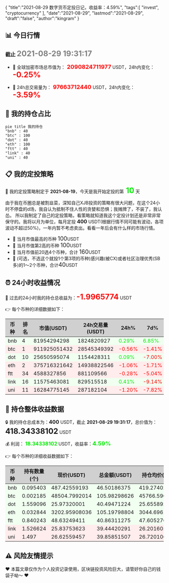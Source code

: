 {
  "title":"2021-08-29 数字货币定投日记，收益率：4.59%",
  "tags":[
    "invest",
    "cryptocurrency"
  ],
  "date":"2021-08-29",
  "lastmod":"2021-08-29",
  "draft":"false",
  "author":"kingram"
}

##  📊 今日行情
### 截止 <font color=grey size=5 >**2021-08-29 19:31:17**</font>
- 🍖 全球加密市场总市值为：<font color=#FF0000 size=4 > **2090824711977**</font> USDT，24h内变化：<font color=#FF0000 size=5 > **-0.25%**</font>

- 🍤 24h总交易量为：<font color=#FF0000 size=4 > **97663712440**</font> USDT，24h内变化：<font color=#FF0000 size=5 > **-3.59%**</font>

## 🎨 我的持仓占比
```mermaid
pie title 我的持仓
"bnb" : 40
"btc" : 100
"dot" : 40
"eth" : 100
"ftt" : 40
"link" : 40
"uni" : 40
```

## 📋 我的定投策略
📎 我的定投策略制定于 **2021-08-19**，今天是我开始定投的第<font color=#00EC00 size=5 > **10**</font> 天

<div>由于我在币圈总是被割韭菜，深知自己XJB投资的策略有很大问题，在这个24小时不停盘的d场，我自认为抵制不住人性的贪婪和恐惧；我摊牌了，不装了，我认怂。
所以我制定了自己的定投策略，看策略就知道我这个定投计划还是非常非常保守的。我将以月为单位，每月定投 <font size=3 ><strong> 400 </strong></font> USDT(根据行情不同可能有波动，各项波动不超过50%)，一年内暂不考虑卖出。看看一年后会有什么样的市场行情。</div>

- 🥇 当月市值最高的币种 <font size=4 >100</font>USDT
- 🥈 当月市值第2高的币种 <font size=4 >100</font>USDT
- 🥉 当月市值前20选4个币种，合计 <font size=4 >160</font>USDT
- 🏅 (可选，不选这个就投1个第3项的币种)感兴趣(被CX)或者社区治理优秀(SB多)的1～2个币种，合计<font size=4 >40</font>USDT

## ⏰ 24小时收益情况
📌 过去的24小时我的持仓总收益为：<font color=#FF0000 size=5 >**-1.9965774**</font> USDT

👉 每个币种的详细数据如下：
<table>
    <thead><tr bgcolor="#d0d0d0" ><th>币种</th><th>排名</th><th>市值(USDT)</th><th>24h交易量(USDT)</th><th>24h%</th><th>7d%</th><th>24h收益</th></tr></thead>
    <tbody>
    <tr>
        <td bgcolor=#F0FFF0>bnb</td>
        <td bgcolor=#F0FFF0>4</td>
        <td bgcolor=#F0FFF0>81954294298</td>
        <td bgcolor=#F0FFF0>1824820927</td>
        <td bgcolor=#F0FFF0><font color=#00EC00>0.29%</font></td>
        <td bgcolor=#F0FFF0><font color=#00EC00>6.85%</font></td>
        <td bgcolor=#F0FFF0><font color=#00EC00 size=3 ><strong>0.13225417</strong></font></td>
    </tr>
    <tr>
        <td bgcolor=#FFECEC>btc</td>
        <td bgcolor=#FFECEC>1</td>
        <td bgcolor=#FFECEC>911925051432</td>
        <td bgcolor=#FFECEC>28545349392</td>
        <td bgcolor=#FFECEC><font color=#FF0000>-0.56%</font></td>
        <td bgcolor=#FFECEC><font color=#FF0000>-1.41%</font></td>
        <td bgcolor=#FFECEC><font color=#FF0000 size=3 ><strong>-0.59796436</strong></font></td>
    </tr>
    <tr>
        <td bgcolor=#F0FFF0>dot</td>
        <td bgcolor=#F0FFF0>10</td>
        <td bgcolor=#F0FFF0>25650595074</td>
        <td bgcolor=#F0FFF0>1154428311</td>
        <td bgcolor=#F0FFF0><font color=#00EC00>0.09%</font></td>
        <td bgcolor=#F0FFF0><font color=#FF0000>-7.00%</font></td>
        <td bgcolor=#F0FFF0><font color=#00EC00 size=3 ><strong>0.03496026</strong></font></td>
    </tr>
    <tr>
        <td bgcolor=#FFECEC>eth</td>
        <td bgcolor=#FFECEC>2</td>
        <td bgcolor=#FFECEC>375716321642</td>
        <td bgcolor=#FFECEC>14938822546</td>
        <td bgcolor=#FFECEC><font color=#FF0000>-1.06%</font></td>
        <td bgcolor=#FFECEC><font color=#FF0000>-1.71%</font></td>
        <td bgcolor=#FFECEC><font color=#FF0000 size=3 ><strong>-1.12789887</strong></font></td>
    </tr>
    <tr>
        <td bgcolor=#FFECEC>ftt</td>
        <td bgcolor=#FFECEC>34</td>
        <td bgcolor=#FFECEC>4588327856</td>
        <td bgcolor=#FFECEC>881109566</td>
        <td bgcolor=#FFECEC><font color=#FF0000>-0.28%</font></td>
        <td bgcolor=#FFECEC><font color=#FF0000>-5.04%</font></td>
        <td bgcolor=#FFECEC><font color=#FF0000 size=3 ><strong>-0.11290896</strong></font></td>
    </tr>
    <tr>
        <td bgcolor=#F0FFF0>link</td>
        <td bgcolor=#F0FFF0>16</td>
        <td bgcolor=#F0FFF0>11575463081</td>
        <td bgcolor=#F0FFF0>829515518</td>
        <td bgcolor=#F0FFF0><font color=#00EC00>0.41%</font></td>
        <td bgcolor=#F0FFF0><font color=#FF0000>-9.14%</font></td>
        <td bgcolor=#F0FFF0><font color=#00EC00 size=3 ><strong>0.16015255</strong></font></td>
    </tr>
    <tr>
        <td bgcolor=#FFECEC>uni</td>
        <td bgcolor=#FFECEC>11</td>
        <td bgcolor=#FFECEC>16284775145</td>
        <td bgcolor=#FFECEC>287182104</td>
        <td bgcolor=#FFECEC><font color=#FF0000>-1.20%</font></td>
        <td bgcolor=#FFECEC><font color=#FF0000>-7.82%</font></td>
        <td bgcolor=#FFECEC><font color=#FF0000 size=3 ><strong>-0.48517219</strong></font></td>
    </tr>
    </tbody>
</table>

## 🎯 持仓整体收益数据

🔒 我的持仓总成本为：<font size=3 >**400**</font> USDT，截止 **2021-08-29 19:31:17**，总价值为：<font  size=5 >**418.34338102**</font> USDT

💰 利润： <font color=#00EC00 size=3 >**18.34338102**</font> USDT，收益率：<font color=#00EC00 size=4 >**4.59%**</font>

👉 每个币种的详细收益数据如下：

<table>
    <thead><tr bgcolor="#d0d0d0" ><th>币种</th><th>持有数量(个)</th><th>现价(USDT)</th><th>总金额(USDT)</th><th>持仓均价(USDT)</th><th>成本(USDT)</th><th>利润(USDT)</th><th>收益率</th></tr></thead>
    <tbody>
    <tr>
        <td bgcolor=#F0FFF0>bnb</td>
        <td bgcolor=#F0FFF0>0.095403</td>
        <td bgcolor=#F0FFF0>487.42559193</td>
        <td bgcolor=#F0FFF0>46.50186375</td>
        <td bgcolor=#F0FFF0>419.27402702</td>
        <td bgcolor=#F0FFF0>40</td>
        <td bgcolor=#F0FFF0>6.50186375</td>
        <td bgcolor=#F0FFF0><font color=#00EC00 size=3 ><strong>16.25%</strong></font></td>
    </tr>
    <tr>
        <td bgcolor=#F0FFF0>btc</td>
        <td bgcolor=#F0FFF0>0.002185</td>
        <td bgcolor=#F0FFF0>48504.7992014</td>
        <td bgcolor=#F0FFF0>105.98298626</td>
        <td bgcolor=#F0FFF0>45766.59038902</td>
        <td bgcolor=#F0FFF0>100</td>
        <td bgcolor=#F0FFF0>5.98298626</td>
        <td bgcolor=#F0FFF0><font color=#00EC00 size=3 ><strong>5.98%</strong></font></td>
    </tr>
    <tr>
        <td bgcolor=#F0FFF0>dot</td>
        <td bgcolor=#F0FFF0>1.559096</td>
        <td bgcolor=#F0FFF0>25.97320001</td>
        <td bgcolor=#F0FFF0>40.49471224</td>
        <td bgcolor=#F0FFF0>25.6558929</td>
        <td bgcolor=#F0FFF0>40</td>
        <td bgcolor=#F0FFF0>0.49471224</td>
        <td bgcolor=#F0FFF0><font color=#00EC00 size=3 ><strong>1.24%</strong></font></td>
    </tr>
    <tr>
        <td bgcolor=#F0FFF0>eth</td>
        <td bgcolor=#F0FFF0>0.032844</td>
        <td bgcolor=#F0FFF0>3202.95908036</td>
        <td bgcolor=#F0FFF0>105.19798804</td>
        <td bgcolor=#F0FFF0>3044.69613933</td>
        <td bgcolor=#F0FFF0>100</td>
        <td bgcolor=#F0FFF0>5.19798804</td>
        <td bgcolor=#F0FFF0><font color=#00EC00 size=3 ><strong>5.20%</strong></font></td>
    </tr>
    <tr>
        <td bgcolor=#F0FFF0>ftt</td>
        <td bgcolor=#F0FFF0>0.840243</td>
        <td bgcolor=#F0FFF0>48.63249411</td>
        <td bgcolor=#F0FFF0>40.86311275</td>
        <td bgcolor=#F0FFF0>47.60527609</td>
        <td bgcolor=#F0FFF0>40</td>
        <td bgcolor=#F0FFF0>0.86311275</td>
        <td bgcolor=#F0FFF0><font color=#00EC00 size=3 ><strong>2.16%</strong></font></td>
    </tr>
    <tr>
        <td bgcolor=#FFECEC>link</td>
        <td bgcolor=#FFECEC>1.526624</td>
        <td bgcolor=#FFECEC>25.83753623</td>
        <td bgcolor=#FFECEC>39.44420291</td>
        <td bgcolor=#FFECEC>26.20160563</td>
        <td bgcolor=#FFECEC>40</td>
        <td bgcolor=#FFECEC>-0.55579709</td>
        <td bgcolor=#FFECEC><font color=#FF0000 size=3 ><strong>-1.39%</strong></font></td>
    </tr>
    <tr>
        <td bgcolor=#FFECEC>uni</td>
        <td bgcolor=#FFECEC>1.497</td>
        <td bgcolor=#FFECEC>26.62559457</td>
        <td bgcolor=#FFECEC>39.85851507</td>
        <td bgcolor=#FFECEC>26.72010688</td>
        <td bgcolor=#FFECEC>40</td>
        <td bgcolor=#FFECEC>-0.14148493</td>
        <td bgcolor=#FFECEC><font color=#FF0000 size=3 ><strong>-0.35%</strong></font></td>
    </tr>
    </tbody>
</table>

## ⚠️ 风险友情提示
❤️ 本篇文章仅作为个人投资记录使用，区块链投资风险巨大，请管好你自己的钱袋子呦～ ❤️